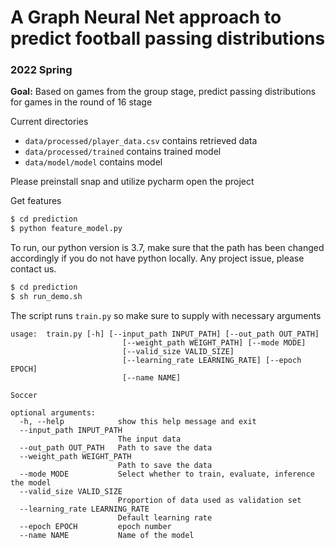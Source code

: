 # A Graph Neural Net approach to predict football passing distributions
### 2022 Spring

**Goal:** Based on games from the group stage, predict passing distributions
for games in the round of 16 stage

Current directories
- <code>data/processed/player_data.csv</code> contains retrieved data
- <code>data/processed/trained</code> contains trained model
- <code>data/model/model</code> contains model

Please preinstall snap and utilize pycharm open the project

Get features
```bash
$ cd prediction
$ python feature_model.py
```

To run, our python version is 3.7, make sure that the path has been changed accordingly if you do not have python locally. Any project issue, please contact us.
```bash
$ cd prediction
$ sh run_demo.sh
```

The script runs `train.py` so make sure to supply with necessary arguments

```
usage:  train.py [-h] [--input_path INPUT_PATH] [--out_path OUT_PATH]
                         [--weight_path WEIGHT_PATH] [--mode MODE]
                         [--valid_size VALID_SIZE]
                         [--learning_rate LEARNING_RATE] [--epoch EPOCH]
                         [--name NAME]

Soccer

optional arguments:
  -h, --help            show this help message and exit
  --input_path INPUT_PATH
                        The input data
  --out_path OUT_PATH   Path to save the data
  --weight_path WEIGHT_PATH
                        Path to save the data
  --mode MODE           Select whether to train, evaluate, inference the model
  --valid_size VALID_SIZE
                        Proportion of data used as validation set
  --learning_rate LEARNING_RATE
                        Default learning rate
  --epoch EPOCH         epoch number
  --name NAME           Name of the model
```

